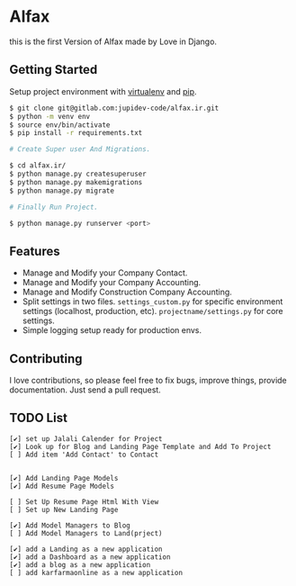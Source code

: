 # Alfax

this is the first Version of Alfax made by Love in Django.


## Getting Started

Setup project environment with [virtualenv](https://virtualenv.pypa.io) and [pip](https://pip.pypa.io).

```bash
$ git clone git@gitlab.com:jupidev-code/alfax.ir.git
$ python -m venv env
$ source env/bin/activate
$ pip install -r requirements.txt

# Create Super user And Migrations.

$ cd alfax.ir/
$ python manage.py createsuperuser 
$ python manage.py makemigrations
$ python manage.py migrate

# Finally Run Project.

$ python manage.py runserver <port>
```

## Features

* Manage and Modify your Company Contact.
* Manage and Modify your Company Accounting.
* Manage and Modify Construction Company Accounting.
* Split settings in two files. `settings_custom.py` for specific environment settings (localhost, production, etc). `projectname/settings.py` for core settings.
* Simple logging setup ready for production envs.

## Contributing

I love contributions, so please feel free to fix bugs, improve things, provide documentation. Just send a pull request.


## TODO List
    [✔] set up Jalali Calender for Project
    [✔] Look up for Blog and Landing Page Template and Add To Project
    [ ] Add item 'Add Contact' to Contact 


    [✔] Add Landing Page Models
    [✔] Add Resume Page Models

    [ ] Set Up Resume Page Html With View
    [ ] Set up New Landing Page 

    [✔] Add Model Managers to Blog
    [ ] Add Model Managers to Land(prject)

    [✔] add a Landing as a new application
    [✔] add a Dashboard as a new application
    [✔] add a blog as a new application
    [ ] add karfarmaonline as a new application